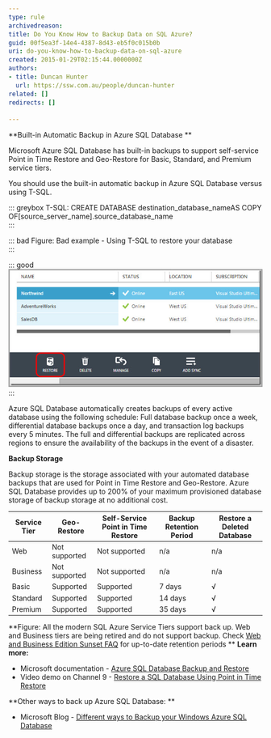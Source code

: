 ```yaml
---
type: rule
archivedreason: 
title: Do You Know How to Backup Data on SQL Azure?
guid: 00f5ea3f-14e4-4387-8d43-eb5f0c015b0b
uri: do-you-know-how-to-backup-data-on-sql-azure
created: 2015-01-29T02:15:44.0000000Z
authors:
- title: Duncan Hunter
  url: https://ssw.com.au/people/duncan-hunter
related: []
redirects: []

---
```


**Built-in Automatic Backup in Azure SQL Database **

Microsoft Azure SQL Database has built-in backups to support self-service Point in Time Restore and Geo-Restore for Basic, Standard, and Premium service tiers.

<!--endintro-->

You should use the built-in automatic backup in Azure SQL Database versus using T-SQL.


::: greybox
T-SQL: CREATE DATABASE destination\_database\_nameAS COPY OF[source\_server\_name].source\_database\_name  
:::


::: bad
Figure: Bad example - Using T-SQL to restore your database  
:::


::: good  
![Figure: Good example - Using the built-in SQL Azure Database automatic backup system to restore your database](Azure-restore.jpg)  
:::

Azure SQL Database automatically creates backups of every active database using the following schedule: Full database backup once a week, differential database backups once a day, and transaction log backups every 5 minutes. The full and differential backups are replicated across regions to ensure the availability of the backups in the event of a disaster.

**Backup Storage**

Backup storage is the storage associated with your automated database backups that are used for Point in Time Restore and Geo-Restore. Azure SQL Database provides up to 200% of your maximum provisioned database storage of backup storage at no additional cost.




| Service Tier | Geo-Restore | Self-Service Point in Time Restore | Backup Retention Period | Restore a Deleted Database |
| --- | --- | --- | --- | --- |
| Web | Not supported | Not supported | n/a | n/a |
| Business | Not supported | Not supported | n/a | n/a |
| Basic | Supported | Supported | 7 days | √ |
| Standard | Supported | Supported | 14 days | √ |
| Premium | Supported | Supported | 35 days | √ |

 **Figure: All the modern SQL Azure Service Tiers support back up. Web and Business tiers are being retired and do not support backup. Check [Web and Business Edition Sunset FAQ](https://msdn.microsoft.com/en-us/library/azure/dn741330.aspx) for up-to-date retention periods
** 
**Learn more:**

* Microsoft documentation - [Azure SQL Database Backup and Restore](https://msdn.microsoft.com/en-us/library/azure/jj650016.aspx)
* Video demo on Channel 9 - [Restore a SQL Database Using Point in Time Restore](http://channel9.msdn.com/Blogs/Windows-Azure/Restore-a-SQL-Database-Using-Point-in-Time-Restore)




**Other ways to back up Azure SQL Database:
**

* Microsoft Blog - [Different ways to Backup your Windows Azure SQL Database](https://daoudisamir.com/different-ways-backup-windows-azure-sql-database/)
